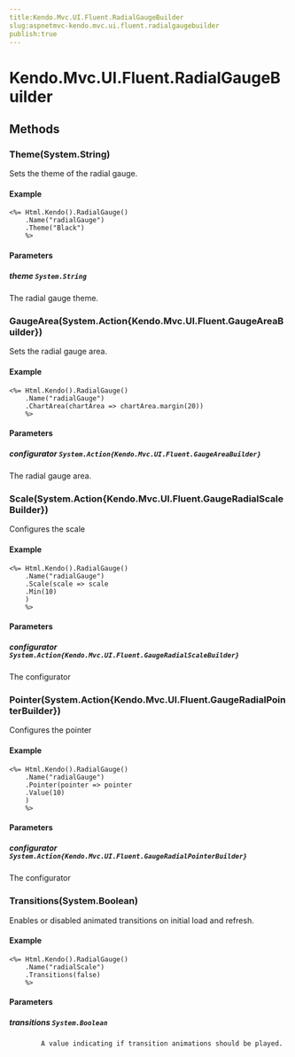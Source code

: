 ```yaml
---
title:Kendo.Mvc.UI.Fluent.RadialGaugeBuilder
slug:aspnetmvc-kendo.mvc.ui.fluent.radialgaugebuilder
publish:true
---
```


# Kendo.Mvc.UI.Fluent.RadialGaugeBuilder

## Methods

### Theme(System.String)
Sets the theme of the radial gauge.

#### Example
    <%= Html.Kendo().RadialGauge()
        .Name("radialGauge")
        .Theme("Black")
        %>

#### Parameters

##### theme `System.String`
The radial gauge theme.

### GaugeArea(System.Action{Kendo.Mvc.UI.Fluent.GaugeAreaBuilder})
Sets the radial gauge area.

#### Example
    <%= Html.Kendo().RadialGauge()
        .Name("radialGauge")
        .ChartArea(chartArea => chartArea.margin(20))
        %>

#### Parameters

##### configurator `System.Action{Kendo.Mvc.UI.Fluent.GaugeAreaBuilder}`
The radial gauge area.

### Scale(System.Action{Kendo.Mvc.UI.Fluent.GaugeRadialScaleBuilder})
Configures the scale

#### Example
    <%= Html.Kendo().RadialGauge()
        .Name("radialGauge")
        .Scale(scale => scale
        .Min(10)
        )
        %>

#### Parameters

##### configurator `System.Action{Kendo.Mvc.UI.Fluent.GaugeRadialScaleBuilder}`
The configurator

### Pointer(System.Action{Kendo.Mvc.UI.Fluent.GaugeRadialPointerBuilder})
Configures the pointer

#### Example
    <%= Html.Kendo().RadialGauge()
        .Name("radialGauge")
        .Pointer(pointer => pointer
        .Value(10)
        )
        %>

#### Parameters

##### configurator `System.Action{Kendo.Mvc.UI.Fluent.GaugeRadialPointerBuilder}`
The configurator

### Transitions(System.Boolean)
Enables or disabled animated transitions on initial load and refresh.

#### Example
    <%= Html.Kendo().RadialGauge()
        .Name("radialScale")
        .Transitions(false)
        %>

#### Parameters

##### transitions `System.Boolean`

            A value indicating if transition animations should be played.
            